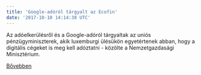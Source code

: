 ```yaml
---
title: 'Google-adóról tárgyalt az Ecofin'
date: '2017-10-10 14:14:38 UTC'
---
```


Az adóelkerülésről és a Google-adóról tárgyaltak az uniós pénzügyminiszterek, akik luxemburgi ülésükön egyetértenek abban, hogy a digitális cégeket is meg kell adóztatni - közölte a Nemzetgazdasági Minisztérium.


[Bővebben](http://ift.tt/2xwGQ9X)
